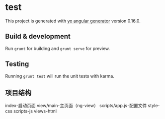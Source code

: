 # test

This project is generated with [yo angular generator](https://github.com/yeoman/generator-angular)
version 0.16.0.

## Build & development

Run `grunt` for building and `grunt serve` for preview.

## Testing

Running `grunt test` will run the unit tests with karma.
## 项目结构
index-启动页面
view/main-主页面（ng-view）
scripts/app.js-配置文件
style-css
scripts-js
views-html
